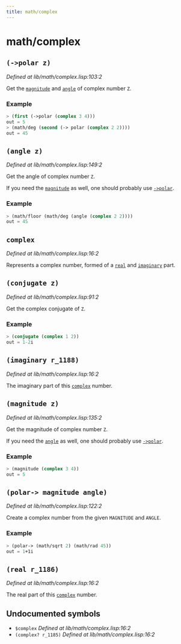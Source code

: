 ```yaml
---
title: math/complex
---
```

# math/complex
## `(->polar z)`
*Defined at lib/math/complex.lisp:103:2*

Get the [`magnitude`](lib.math.complex.md#magnitude-z) and [`angle`](lib.math.complex.md#angle-z) of complex number `Z`.

### Example
```cl
> (first (->polar (complex 3 4)))
out = 5
> (math/deg (second (-> polar (complex 2 2))))
out = 45
 ```

## `(angle z)`
*Defined at lib/math/complex.lisp:149:2*

Get the angle of complex number `Z`.

If you need the [`magnitude`](lib.math.complex.md#magnitude-z) as well, one should probably use
[`->polar`](lib.math.complex.md#-polar-z).

### Example
```cl
> (math/floor (math/deg (angle (complex 2 2))))
out = 45
```

## `complex`
*Defined at lib/math/complex.lisp:16:2*

Represents a complex number, formed of a [`real`](lib.math.complex.md#real-r-) and [`imaginary`](lib.math.complex.md#imaginary-r-)
part.

## `(conjugate z)`
*Defined at lib/math/complex.lisp:91:2*

Get the complex conjugate of `Z`.

### Example
```cl
> (conjugate (complex 1 2))
out = 1-2i
```

## `(imaginary r_1188)`
*Defined at lib/math/complex.lisp:16:2*

The imaginary part of this [`complex`](lib.math.complex.md#complex) number.

## `(magnitude z)`
*Defined at lib/math/complex.lisp:135:2*

Get the magnitude of complex number `Z`.

If you need the [`angle`](lib.math.complex.md#angle-z) as well, one should probably use
[`->polar`](lib.math.complex.md#-polar-z).

### Example
```cl
> (magnitude (complex 3 4))
out = 5
```

## `(polar-> magnitude angle)`
*Defined at lib/math/complex.lisp:122:2*

Create a complex number from the given `MAGNITUDE` and `ANGLE`.

### Example
```cl
> (polar-> (math/sqrt 2) (math/rad 45))
out = 1+1i
```

## `(real r_1186)`
*Defined at lib/math/complex.lisp:16:2*

The real part of this [`complex`](lib.math.complex.md#complex) number.

## Undocumented symbols
 - `$complex` *Defined at lib/math/complex.lisp:16:2*
 - `(complex? r_1185)` *Defined at lib/math/complex.lisp:16:2*
